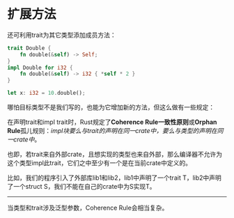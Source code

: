 # 扩展方法

还可利用trait为其它类型添加成员方法：

```rust
trait Double {
	fn double(&self) -> Self;
}
impl Double for i32 {
	fn double(&self) -> i32 { *self * 2 }
}

let x: i32 = 10.double();
```

哪怕目标类型不是我们写的，也能为它增加新的方法，但这么做有一些规定：

在声明trait和impl trait时，Rust规定了**Coherence Rule一致性原则**或**Orphan Rule**孤儿规则：*impl块要么与trait的声明在同一crate中，要么与类型的声明在同一crate中*。

也即，若trait来自外部crate，且想实现的类型也来自外部，那么编译器不允许为这个类型impl此trait，它们之中至少有一个是在当前crate中定义的。

比如，我们的程序引入了外部库lib1和lib2，lib1中声明了一个trait T，lib2中声明了一个struct S，我们不能在自己的crate中为S实现T。

***

当类型和trait涉及泛型参数，Coherence Rule会相当复杂。